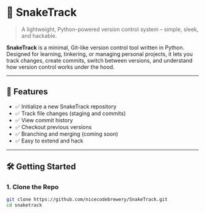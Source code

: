 # 🐍 SnakeTrack

> A lightweight, Python-powered version control system – simple, sleek, and hackable.

**SnakeTrack** is a minimal, Git-like version control tool written in Python. Designed for learning, tinkering, or managing personal projects, it lets you track changes, create commits, switch between versions, and understand how version control works under the hood.

---

## 🚀 Features

- ✅ Initialize a new SnakeTrack repository
- ✅ Track file changes (staging and commits)
- ✅ View commit history
- ✅ Checkout previous versions
- ✅ Branching and merging (coming soon)
- ✅ Easy to extend and hack

---

## 🛠️ Getting Started

### 1. Clone the Repo

```bash
git clone https://github.com/nicecodebrewery/SnakeTrack.git
cd snaketrack